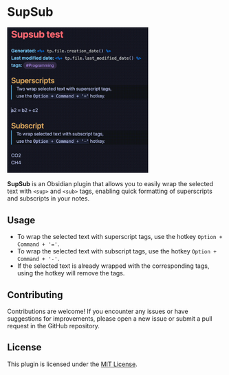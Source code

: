 # SupSub

<img src="testmovie.gif" width="65%">

**SupSub** is an Obsidian plugin that allows you to easily wrap the selected text with `<sup>` and `<sub>` tags, enabling quick formatting of superscripts and subscripts in your notes.

## Usage

- To wrap the selected text with superscript tags, use the hotkey `Option + Command + '='`.
- To wrap the selected text with subscript tags, use the hotkey `Option + Command + '-'`.
- If the selected text is already wrapped with the corresponding tags, using the hotkey will remove the tags.

## Contributing

Contributions are welcome! If you encounter any issues or have suggestions for improvements, please open a new issue or submit a pull request in the GitHub repository.

## License

This plugin is licensed under the [MIT License](LICENSE).
